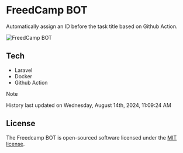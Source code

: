 # FreedCamp BOT

Automatically assign an ID before the task title based on Github Action.

![FreedCamp BOT](https://repository-images.githubusercontent.com/737932867/7d34798b-2680-471c-b089-a78a718d3d6a)

## Tech

- Laravel
- Docker
- Github Action

> [!NOTE]  
> History last updated on Wednesday, August 14th, 2024, 11:09:24 AM

## License

The Freedcamp BOT is open-sourced software licensed under the [MIT license](https://opensource.org/licenses/MIT).
